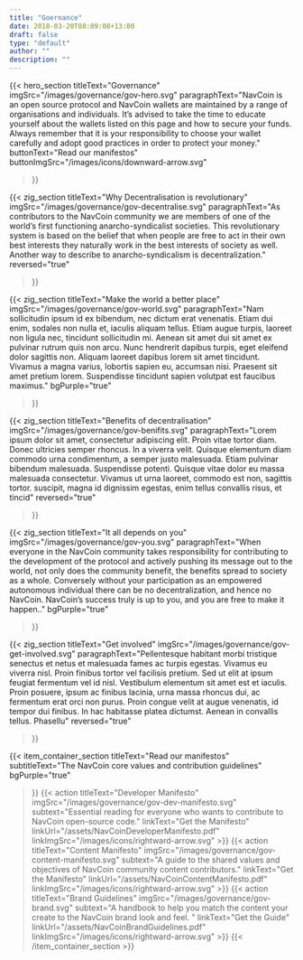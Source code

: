 ```yaml
---
title: "Goernance"
date: 2018-03-20T08:09:08+13:00
draft: false
type: "default"
author: ""
description: ""
---
```

{{< hero_section
titleText="Governance"
imgSrc="/images/governance/gov-hero.svg"
paragraphText="NavCoin is an open source protocol and NavCoin wallets are maintained by a range of organisations and individuals. It’s advised to take the time to educate yourself about the wallets listed on this page and how to secure your funds. Always remember that it is your responsibility to choose your wallet carefully and adopt good practices in order to protect your money."
buttonText="Read our manifestos"
buttonImgSrc="/images/icons/downward-arrow.svg"
>}}

{{< zig_section
titleText="Why Decentralisation is revolutionary"
imgSrc="/images/governance/gov-decentralise.svg"
paragraphText="As contributors to the NavCoin community we are members of one of the world’s first functioning anarcho-syndicalist societies. This revolutionary system is based on the belief that when people are free to act in their own best interests they naturally work in the best interests of society as well. Another way to describe to anarcho-syndicalism is decentralization." 
reversed="true"
>}}

{{< zig_section
  titleText="Make the world a better place"
  imgSrc="/images/governance/gov-world.svg"
  paragraphText="Nam sollicitudin ipsum id ex bibendum, nec dictum erat venenatis. Etiam dui enim, sodales non nulla et, iaculis aliquam tellus. Etiam augue turpis, laoreet non ligula nec, tincidunt sollicitudin mi. Aenean sit amet dui sit amet ex pulvinar rutrum quis non arcu. Nunc hendrerit dapibus turpis, eget eleifend dolor sagittis non. Aliquam laoreet dapibus lorem sit amet tincidunt. Vivamus a magna varius, lobortis sapien eu, accumsan nisi. Praesent sit amet pretium lorem. Suspendisse tincidunt sapien volutpat est faucibus maximus."
  bgPurple="true"
>}}

{{< zig_section
titleText="Benefits of decentralisation"
imgSrc="/images/governance/gov-benifits.svg"
paragraphText="Lorem ipsum dolor sit amet, consectetur adipiscing elit. Proin vitae tortor diam. Donec ultricies semper rhoncus. In a viverra velit. Quisque elementum diam commodo urna condimentum, a semper justo malesuada. Etiam pulvinar bibendum malesuada. Suspendisse potenti. Quisque vitae dolor eu massa malesuada consectetur. Vivamus ut urna laoreet, commodo est non, sagittis tortor. suscipit, magna id dignissim egestas, enim tellus convallis risus, et tincid" 
reversed="true"
>}}

{{< zig_section
  titleText="It all depends on you"
  imgSrc="/images/governance/gov-you.svg"
  paragraphText="When everyone in the NavCoin community takes responsibility for contributing to the development of the protocol and actively pushing its message out to the world, not only does the community benefit, the benefits spread to society as a whole. Conversely without your participation as an empowered autonomous individual there can be no decentralization, and hence no NavCoin. NavCoin’s success truly is up to you, and you are free to make it happen.."
  bgPurple="true"
>}}

{{< zig_section
titleText="Get involved"
imgSrc="/images/governance/gov-get-involved.svg"
paragraphText="Pellentesque habitant morbi tristique senectus et netus et malesuada fames ac turpis egestas. Vivamus eu viverra nisl. Proin finibus tortor vel facilisis pretium. Sed ut elit at ipsum feugiat fermentum vel id nisl. Vestibulum elementum sit amet est et iaculis. Proin posuere, ipsum ac finibus lacinia, urna massa rhoncus dui, ac fermentum erat orci non purus. Proin congue velit at augue venenatis, id tempor dui finibus. In hac habitasse platea dictumst. Aenean in convallis tellus. Phasellu" 
reversed="true"
>}}

{{< item_container_section 
    titleText="Read our manifestos"
    subtitleText="The NavCoin core values and contribution guidelines"
    bgPurple="true"
>}}
    {{< action 
        titleText="Developer Manifesto"
        imgSrc="/images/governance/gov-dev-manifesto.svg"
        subtext="Essential reading for everyone who wants to contribute to NavCoin open-source code."
        linkText="Get the Manifesto"
        linkUrl="/assets/NavCoinDeveloperManifesto.pdf"
        linkImgSrc="/images/icons/rightward-arrow.svg"
    >}}
    {{< action 
        titleText="Content Manifesto"
        imgSrc="/images/governance/gov-content-manifesto.svg"
        subtext="A guide to the shared values and objectives of NavCoin community content contributors."
        linkText="Get the Manifesto"
        linkUrl="/assets/NavCoinContentManifesto.pdf"
        linkImgSrc="/images/icons/rightward-arrow.svg"
    >}}
    {{< action 
        titleText="Brand Guidelines"
        imgSrc="/images/governance/gov-brand.svg"
        subtext="A handbook to help you match the content your create to the NavCoin brand look and feel. "
        linkText="Get the Guide"
        linkUrl="/assets/NavCoinBrandGuidelines.pdf"
        linkImgSrc="/images/icons/rightward-arrow.svg"
    >}}
{{< /item_container_section >}}